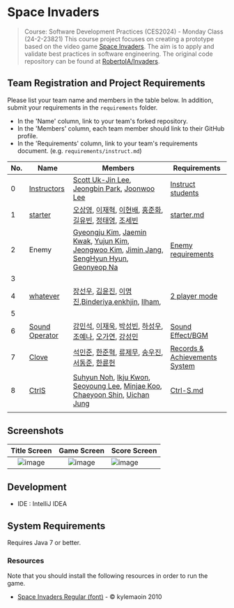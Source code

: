 # Space Invaders

> Course: Software Development Practices (CES2024) - Monday Class (24-2-23821)
This course project focuses on creating a prototype based on the video game [Space Invaders](https://en.wikipedia.org/wiki/Space_Invaders). The aim is to apply and validate best practices in software engineering. The original code repository can be found at [RobertoIA/Invaders](https://github.com/RobertoIA/Invaders).

## Team Registration and Project Requirements

Please list your team name and members in the table below. In addition, submit your requirements in the `requirements` folder.

- In the 'Name' column, link to your team's forked repository.
- In the 'Members' column, each team member should link to their GitHub profile.
- In the 'Requirements' column, link to your team's requirements document. (e.g. `requirements/instruct.md`)

| No.  | Name                                                         | Members                                                      | Requirements                                  |
| ---- | ------------------------------------------------------------ | ------------------------------------------------------------ | --------------------------------------------- |
| 0    | [Instructors](https://github.com/dev-jjjjjeong-bin/Invaders-SDP) | [Scott Uk-Jin Lee](https://github.com/scottukjinlee/scottukjinlee), [Jeongbin Park](https://github.com/dev-jjjjjeong-bin/dev-jjjjjeong-bin), [Joonwoo Lee](https://github.com/PurpleBananass/PurpleBananass) | [Instruct students](requirements/instruct.md) |
| 1    | [starter](https://github.com/hello-osy/Invaders-SDP_TEAMstarter) | [오상영](https://github.com/hello-osy), [이재혁](https://github.com/ahgka), [이현배](https://github.com/hyeonbae438), [홍준화](https://github.com/Junehwa9798), [길유빈](https://github.com/studio-yb), [정태영](https://github.com/taeyoung24), [조세빈](https://github.com/Wimogg) | [starter.md](https://github.com/dev-jjjjjeong-bin/Invaders-SDP/blob/master/requirements/starter.md) |                                               |
| 2    | Enemy | [Gyeongju Kim](https://github.com/Dream-no24), [Jaemin Kwak](https://github.com/depave), [Yujun Kim](https://github.com/this-yujunkim), [Jeongwoo Kim](https://github.com/gmvolt), [Jimin Jang](https://github.com/Jangjimin9766), [SengHyun Hyun](https://github.com/HSHyun), [Geonyeop Na](https://github.com/NaJhinY) | [Enemy requirements](requirements/Enemy.md) |
| 3    |                                                              |                                                              |                                               |
|   4  | [whatever](https://github.com/duris20010511/Invaders-SDP)                                   |       [장선우](https://github.com/duris20010511), [김윤진](https://github.com/yj677), [이명진](https://github.com/Yor1ik),[Binderiya](Https://github.com/binderyamb1214),[enkhjin](https://github.com/Enkhjin25), [Ilham](https://github.com/Failzuma),                                                                                                                                                                                |        [2 player mode](https://github.com/duris20010511/Invaders-SDP/blob/master/requirements/whatever.md)           |
| 5    |                                                              |                                                              |                                               |
| 6    | [Sound Operator](https://github.com/Kang-Minseokk/Invaders-SDP.git)                                              | [강민석](https://github.com/Kang-Minseokk), [이재욱](https://github.com/limulu-k), [박성빈](https://github.com/SeongbinPark82), [하성우](https://github.com/sw02020), [조예나](https://github.com/YenaCho), [오가연](https://github.com/HY-OGY), [강성민](https://github.com/seongmin0244)       | [Sound Effect/BGM](requirements/Sound_Operator.md)  |
| 7   | [Clove](https://github.com/SEOKMINJUN/Invaders-SDP.git)             | [석민준](https://github.com/SEOKMINJUN), [한준혁](https://github.com/Junhyeok1000), [류제무](https://github.com/RyuJeMu), [송우진](https://github.com/woojinss), [서동준](https://github.com/DongjunSuh923), [한륜헌](https://github.com/HanRH99)| [Records & Achievements System](requirements/clove.md) |
| 8   | [CtrlS](https://github.com/HY-CtrlS/Invaders-SDP) | [Suhyun Noh](https://github.com/suhynnoh), [Ikju Kwon](https://github.com/Amarok121), [Seoyoung Lee](https://github.com/ahgka), [Minjae Koo](https://github.com/Koominjae), [Chaeyoon Shin](https://github.com/SCY42), [Uichan Jung](https://github.com/wjddml) | [Ctrl-S.md](requirements/CtrlS.md) |
|     |                                     |                                                                                                                                                                                      |                   |

## Screenshots

Title Screen               |  Game Screen              | Score Screen
:-------------------------:|:-------------------------:|:---------
![image](https://user-images.githubusercontent.com/69495129/136980139-7ad6adab-3f11-4711-b0a6-341080aa3361.png)   |  ![image](https://user-images.githubusercontent.com/69495129/136980236-c5d9ef85-f09a-47a7-b9d9-948f7b624002.png)|![image](https://user-images.githubusercontent.com/69495129/136980681-93dcadaf-08cb-48d8-90c9-68c651a115c9.png)


## Development

- IDE : IntelliJ IDEA

## System Requirements
Requires Java 7 or better.

### Resources

Note that you should install the following resources in order to run the game.


- [Space Invaders Regular (font)](http://www.fonts2u.com/space-invaders-regular.font) - &copy; kylemaoin 2010
